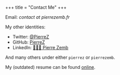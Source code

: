 +++
title = "Contact Me"
+++

Email: _contact at pierrezemb.fr_

My other identities:

* Twitter: [@PierreZ](https://twitter.com/PierreZ?ref=pierrezemb.fr)
* GitHub: [PierreZ](https://github.com/PierreZ/?ref=pierrezemb.fr)
* LinkedIn: [👨🏻‍💻 Pierre Zemb](https://www.linkedin.com/in/%F0%9F%91%A8%F0%9F%8F%BB%E2%80%8D%F0%9F%92%BB-pierre-zemb-8004125b/)

And many others under either `pierrez` or `pierrezemb`.

My (outdated) resume can be found [online](/cv.pdf).